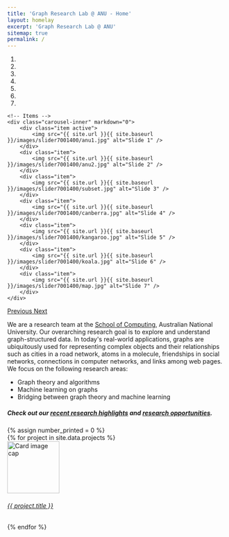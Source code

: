 ```yaml
---
title: 'Graph Research Lab @ ANU - Home'
layout: homelay
excerpt: 'Graph Research Lab @ ANU'
sitemap: true
permalink: /
---
```


<div markdown="0" id="carousel" class="carousel slide" data-ride="carousel" data-interval="4000" data-pause="hover">
    <!-- Menu -->
    <ol class="carousel-indicators">
        <li data-target="#carousel" data-slide-to="0" class="active"></li>
        <li data-target="#carousel" data-slide-to="1"></li>
        <li data-target="#carousel" data-slide-to="2"></li>
        <li data-target="#carousel" data-slide-to="3"></li>
        <li data-target="#carousel" data-slide-to="4"></li>
        <li data-target="#carousel" data-slide-to="5"></li>
        <li data-target="#carousel" data-slide-to="6"></li>
    </ol>

    <!-- Items -->
    <div class="carousel-inner" markdown="0">
        <div class="item active">
            <img src="{{ site.url }}{{ site.baseurl }}/images/slider7001400/anu1.jpg" alt="Slide 1" />
        </div>
        <div class="item">
            <img src="{{ site.url }}{{ site.baseurl }}/images/slider7001400/anu2.jpg" alt="Slide 2" />
        </div>
        <div class="item">
            <img src="{{ site.url }}{{ site.baseurl }}/images/slider7001400/subset.jpg" alt="Slide 3" />
        </div>
        <div class="item">
            <img src="{{ site.url }}{{ site.baseurl }}/images/slider7001400/canberra.jpg" alt="Slide 4" />
        </div>
        <div class="item">
            <img src="{{ site.url }}{{ site.baseurl }}/images/slider7001400/kangaroo.jpg" alt="Slide 5" />
        </div>
        <div class="item">
            <img src="{{ site.url }}{{ site.baseurl }}/images/slider7001400/koala.jpg" alt="Slide 6" />
        </div>
        <div class="item">
            <img src="{{ site.url }}{{ site.baseurl }}/images/slider7001400/map.jpg" alt="Slide 7" />
        </div>
    </div>

  <a class="left carousel-control" href="#carousel" role="button" data-slide="prev">
    <span class="glyphicon glyphicon-chevron-left" aria-hidden="true"></span>
    <span class="sr-only">Previous</span>
  </a>
  <a class="right carousel-control" href="#carousel" role="button" data-slide="next">
    <span class="glyphicon glyphicon-chevron-right" aria-hidden="true"></span>
    <span class="sr-only">Next</span>
  </a>
</div>

We are a research team at the [School of Computing](https://cs.anu.edu.au/), Australian National University. Our overarching research goal is to explore and understand graph-structured data. In today's real-world applications, graphs are ubiquitously used for representing complex objects and their relationships such as cities in a road network, atoms in a molecule, friendships in social networks, connections in computer networks, and links among web pages. We focus on the following research areas:

- Graph theory and algorithms
- Machine learning on graphs
- Bridging between graph theory and machine learning

<h5>
  Check out our <a href="{{ site.url }}{{ site.baseurl }}/publications">recent research highlights</a> and <a href="{{ site.url }}{{ site.baseurl }}/vacancies">research opportunities</a>.
</h5>

<div id="html" markdown="0">
  {% assign number_printed = 0 %}
  <div class="row topic-row">
      {% for project in site.data.projects %}
      <div class="col-md-3 col-xs-5 topic-card">
        <a class="card" style="width: 18rem;" href="{{ site.url }}{{ site.baseurl }}/{{ project.page }}">
          <img class="card-img-top" src="{{ site.url }}{{ site.baseurl }}/images/propic/{{ project.image }}" alt="Card image cap" height="120" width="auto">
          <div class="card-body">
            <h6 class="card-title">{{ project.title }}</h6>
          </div>
        </a>
      </div>
     {% endfor %}
  </div>

</div>

<div class="col-sm-6 clearfix">
 <div class="box">
   <protit>  </protit>
 </div>
</div>
